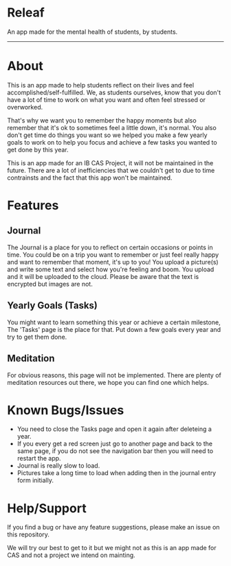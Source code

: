 # Releaf
An app made for the mental health of students, by students.

---
# About
This is an app made to help students reflect on their lives and feel accomplished/self-fulfilled. We, as students ourselves, know that you don't have a lot of time to work on what you want and often feel stressed or overworked.

That's why we want you to remember the happy moments but also remember that it's ok to sometimes feel a little down, it's normal. You also don't get time do things you want so we helped you make a few yearly goals to work on to help you focus and achieve a few tasks you wanted to get done by this year.

This is an app made for an IB CAS Project, it will not be maintained in the future. There are a lot of inefficiencies that we couldn't get to due to time contrainsts and the fact that this app won't be maintained.
# Features
## Journal
The Journal is a place for you to reflect on certain occasions or points in time. You could be on a trip you want to remember or just feel really happy and want to remember that moment, it's up to you! You upload a picture(s) and write some text and select how you're feeling and boom. You upload and it will be uploaded to the cloud. Please be aware that the text is encrypted but images are not.

## Yearly Goals (Tasks)
You might want to learn something this year or achieve a certain milestone, The 'Tasks' page is the place for that. Put down a few goals every year and try to get them done.

## Meditation
For obvious reasons, this page will not be implemented. There are plenty of meditation resources out there, we hope you can find one which helps.

# Known Bugs/Issues
* You need to close the Tasks page and open it again after deleteing a year.
* If you every get a red screen just go to another page and back to the same page, if you do not see the navigation bar then you will need to restart the app.
* Journal is really slow to load.
* Pictures take a long time to load when adding then in the journal entry form initially.

# Help/Support
If you find a bug or have any feature suggestions, please make an issue on this repository.

We will try our best to get to it but we might not as this is an app made for CAS and not a project we intend on mainting.